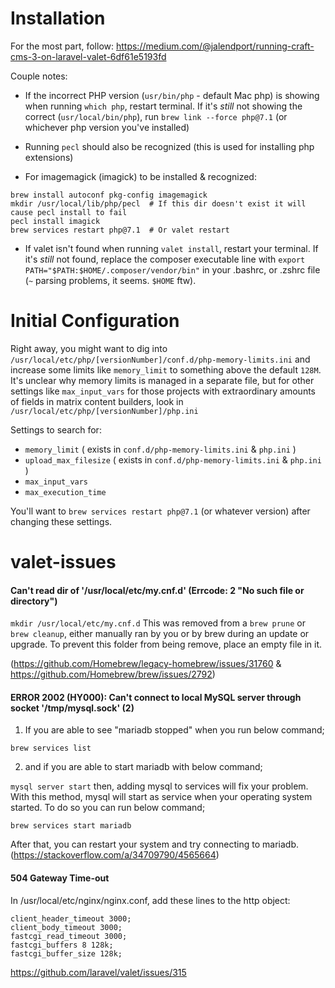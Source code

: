 # Installation

For the most part, follow: 
https://medium.com/@jalendport/running-craft-cms-3-on-laravel-valet-6df61e5193fd

Couple notes:
 - If the incorrect PHP version (`usr/bin/php` - default Mac php) is showing when running `which php`, restart terminal. If it's _still_ not showing the correct (`usr/local/bin/php`), run `brew link --force php@7.1` (or whichever php version you've installed)
 
- Running `pecl` should also be recognized (this is used for installing php extensions)

- For imagemagick (imagick) to be installed & recognized:
```
brew install autoconf pkg-config imagemagick
mkdir /usr/local/lib/php/pecl  # If this dir doesn't exist it will cause pecl install to fail
pecl install imagick
brew services restart php@7.1  # Or valet restart
```
 
- If valet isn't found when running `valet install`, restart your terminal. If it's _still_ not found, replace the composer executable line with `export PATH="$PATH:$HOME/.composer/vendor/bin"` in your .bashrc, or .zshrc file (`~` parsing problems, it seems. `$HOME` ftw).

# Initial Configuration

Right away, you might want to dig into `/usr/local/etc/php/[versionNumber]/conf.d/php-memory-limits.ini` and increase some limits like `memory_limit` to something above the default `128M`. It's unclear why memory limits is managed in a separate file, but for other settings like `max_input_vars` for those projects with extraordinary amounts of fields in matrix content builders, look in `/usr/local/etc/php/[versionNumber]/php.ini`

Settings to search for:

- `memory_limit` ( exists in `conf.d/php-memory-limits.ini` & `php.ini` )
- `upload_max_filesize` ( exists in `conf.d/php-memory-limits.ini` & `php.ini` )
- `max_input_vars`
- `max_execution_time`

You'll want to `brew services restart php@7.1` (or whatever version) after changing these settings.

# valet-issues

#### Can't read dir of '/usr/local/etc/my.cnf.d' (Errcode: 2 "No such file or directory")

`mkdir /usr/local/etc/my.cnf.d`
This was removed from a `brew prune` or `brew cleanup`, either manually ran by you or by brew during an update or upgrade. To prevent this folder from being remove, place an empty file in it.

(https://github.com/Homebrew/legacy-homebrew/issues/31760 & https://github.com/Homebrew/brew/issues/2792)


#### ERROR 2002 (HY000): Can't connect to local MySQL server through socket '/tmp/mysql.sock' (2)

1. If you are able to see "mariadb stopped" when you run below command;

`brew services list`

2. and if you are able to start mariadb with below command;

`mysql server start`
then, adding mysql to services will fix your problem. With this method, mysql will start as service when your operating system started. To do so you can run below command;

`brew services start mariadb`

After that, you can restart your system and try connecting to mariadb.
(https://stackoverflow.com/a/34709790/4565664)

#### 504 Gateway Time-out

In /usr/local/etc/nginx/nginx.conf, add these lines to the http object: 
```
client_header_timeout 3000;
client_body_timeout 3000;
fastcgi_read_timeout 3000;
fastcgi_buffers 8 128k;
fastcgi_buffer_size 128k;
```
https://github.com/laravel/valet/issues/315
